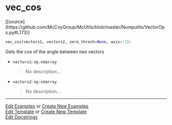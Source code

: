 # <a id="McUtils.Numputils.VectorOps.vec_cos">vec_cos</a>
<div class="docs-source-link" markdown="1">
[[source](https://github.com/McCoyGroup/McUtils/blob/master/Numputils/VectorOps.py#L173)]
</div>

```python
vec_cos(vectors1, vectors2, zero_thresh=None, axis=-1): 
```
Gets the cos of the angle between two vectors
- `vectors1`: `np.ndarray`
    >No description...
- `vectors2`: `np.ndarray`
    >No description... 



___

[Edit Examples](https://github.com/McCoyGroup/McUtils/edit/gh-pages/ci/examples/McUtils/Numputils/VectorOps/vec_cos.md) or 
[Create New Examples](https://github.com/McCoyGroup/McUtils/new/gh-pages/?filename=ci/examples/McUtils/Numputils/VectorOps/vec_cos.md) <br/>
[Edit Template](https://github.com/McCoyGroup/McUtils/edit/gh-pages/ci/docs/McUtils/Numputils/VectorOps/vec_cos.md) or 
[Create New Template](https://github.com/McCoyGroup/McUtils/new/gh-pages/?filename=ci/docs/templates/McUtils/Numputils/VectorOps/vec_cos.md) <br/>
[Edit Docstrings](https://github.com/McCoyGroup/McUtils/edit/master/Numputils/VectorOps.py#L173?message=Update%20Docs)